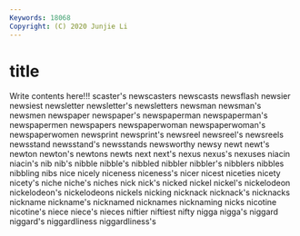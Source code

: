 ```yaml
---
Keywords: 18068
Copyright: (C) 2020 Junjie Li
---
```


# title

Write contents here!!!
scaster's 
newscasters 
newscasts 
newsflash 
newsier
newsiest 
newsletter 
newsletter's 
newsletters 
newsman 
newsman's 
newsmen 
newspaper 
newspaper's 
newspaperman
newspaperman's 
newspapermen 
newspapers 
newspaperwoman 
newspaperwoman's 
newspaperwomen 
newsprint 
newsprint's 
newsreel 
newsreel's
newsreels 
newsstand 
newsstand's 
newsstands 
newsworthy 
newsy 
newt 
newt's 
newton 
newton's
newtons 
newts 
next 
next's 
nexus 
nexus's 
nexuses 
niacin 
niacin's 
nib
nib's 
nibble 
nibble's 
nibbled 
nibbler 
nibbler's 
nibblers 
nibbles 
nibbling 
nibs
nice 
nicely 
niceness 
niceness's 
nicer 
nicest 
niceties 
nicety 
nicety's 
niche
niche's 
niches 
nick 
nick's 
nicked 
nickel 
nickel's 
nickelodeon 
nickelodeon's 
nickelodeons
nickels 
nicking 
nicknack 
nicknack's 
nicknacks 
nickname 
nickname's 
nicknamed 
nicknames 
nicknaming
nicks 
nicotine 
nicotine's 
niece 
niece's 
nieces 
niftier 
niftiest 
nifty 
nigga
nigga's 
niggard 
niggard's 
niggardliness 
niggardliness's 
